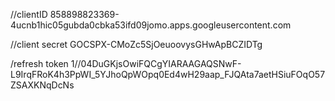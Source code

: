 //clientID 
858898823369-4ucnb1hic05gubda0cbka53ifd09jomo.apps.googleusercontent.com



//client secret 
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

/refresh token 
1//04DuGKjsOwiFQCgYIARAAGAQSNwF-L9IrqFRoK4h3PpWI_5YJhoQpWOpq0Ed4wH29aap_FJQAta7aetHSiuFOqO57ZSAXKNqDcNs